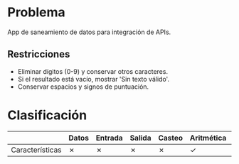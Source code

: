 # Problema

App de saneamiento de datos para integración de APIs.

## Restricciones

- Eliminar dígitos (0-9) y conservar otros caracteres.
- Si el resultado está vacío, mostrar 'Sin texto válido'.
- Conservar espacios y signos de puntuación.

# Clasificación
|  | Datos | Entrada | Salida | Casteo | Aritmética | Relacionales | Lógicos | Condicionales | Ciclo | Matrices | Funciones |
|----------|-------|---------|--------|--------|------------|--------------|---------|---------------|-------|----------|-------------|
| Características | ✗ | ✗ | ✗ | ✗ | ✓ | ✗ | ✗ | ✗ | ✗ | ✗ | ✗ |
